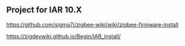 ## Project for IAR 10.X

https://github.com/sigma7i/zigbee-wiki/wiki/zigbee-firmware-install

https://zigdevwiki.github.io/Begin/IAR_install/

